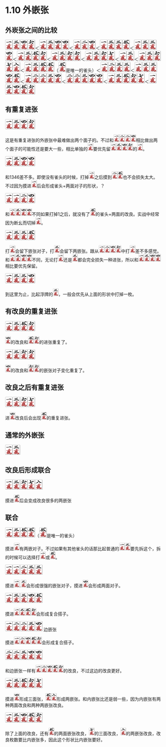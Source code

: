 # 1.10 外嵌张

## 外崁张之间的比较

<img src='https://raw.githubusercontent.com/matsumatsu233/mtc/master/sources/mj-tactics/1m.gif' alt='1m' height='32px'><img src='https://raw.githubusercontent.com/matsumatsu233/mtc/master/sources/mj-tactics/3m.gif' alt='3m' height='32px'><img src='https://raw.githubusercontent.com/matsumatsu233/mtc/master/sources/mj-tactics/4m.gif' alt='4m' height='32px'><img src='https://raw.githubusercontent.com/matsumatsu233/mtc/master/sources/mj-tactics/6m.gif' alt='6m' height='32px'>＜<img src='https://raw.githubusercontent.com/matsumatsu233/mtc/master/sources/mj-tactics/1m.gif' alt='1m' height='32px'><img src='https://raw.githubusercontent.com/matsumatsu233/mtc/master/sources/mj-tactics/3m.gif' alt='3m' height='32px'><img src='https://raw.githubusercontent.com/matsumatsu233/mtc/master/sources/mj-tactics/4m.gif' alt='4m' height='32px'><img src='https://raw.githubusercontent.com/matsumatsu233/mtc/master/sources/mj-tactics/4m.gif' alt='4m' height='32px'>＜<img src='https://raw.githubusercontent.com/matsumatsu233/mtc/master/sources/mj-tactics/1m.gif' alt='1m' height='32px'><img src='https://raw.githubusercontent.com/matsumatsu233/mtc/master/sources/mj-tactics/2m.gif' alt='2m' height='32px'><img src='https://raw.githubusercontent.com/matsumatsu233/mtc/master/sources/mj-tactics/4m.gif' alt='4m' height='32px'>＜<img src='https://raw.githubusercontent.com/matsumatsu233/mtc/master/sources/mj-tactics/1m.gif' alt='1m' height='32px'><img src='https://raw.githubusercontent.com/matsumatsu233/mtc/master/sources/mj-tactics/3m.gif' alt='3m' height='32px'><img src='https://raw.githubusercontent.com/matsumatsu233/mtc/master/sources/mj-tactics/3m.gif' alt='3m' height='32px'><img src='https://raw.githubusercontent.com/matsumatsu233/mtc/master/sources/mj-tactics/5m.gif' alt='5m' height='32px'>＜<img src='https://raw.githubusercontent.com/matsumatsu233/mtc/master/sources/mj-tactics/1m.gif' alt='1m' height='32px'><img src='https://raw.githubusercontent.com/matsumatsu233/mtc/master/sources/mj-tactics/3m.gif' alt='3m' height='32px'><img src='https://raw.githubusercontent.com/matsumatsu233/mtc/master/sources/mj-tactics/3m.gif' alt='3m' height='32px'><img src='https://raw.githubusercontent.com/matsumatsu233/mtc/master/sources/mj-tactics/4m.gif' alt='4m' height='32px'>＜<img src='https://raw.githubusercontent.com/matsumatsu233/mtc/master/sources/mj-tactics/1m.gif' alt='1m' height='32px'><img src='https://raw.githubusercontent.com/matsumatsu233/mtc/master/sources/mj-tactics/3m.gif' alt='3m' height='32px'><img src='https://raw.githubusercontent.com/matsumatsu233/mtc/master/sources/mj-tactics/5m.gif' alt='5m' height='32px'><img src='https://raw.githubusercontent.com/matsumatsu233/mtc/master/sources/mj-tactics/6m.gif' alt='6m' height='32px'>＜<img src='https://raw.githubusercontent.com/matsumatsu233/mtc/master/sources/mj-tactics/1m.gif' alt='1m' height='32px'><img src='https://raw.githubusercontent.com/matsumatsu233/mtc/master/sources/mj-tactics/3m.gif' alt='3m' height='32px'><img src='https://raw.githubusercontent.com/matsumatsu233/mtc/master/sources/mj-tactics/6m.gif' alt='6m' height='32px'><img src='https://raw.githubusercontent.com/matsumatsu233/mtc/master/sources/mj-tactics/6m.gif' alt='6m' height='32px'>＜<img src='https://raw.githubusercontent.com/matsumatsu233/mtc/master/sources/mj-tactics/1m.gif' alt='1m' height='32px'><img src='https://raw.githubusercontent.com/matsumatsu233/mtc/master/sources/mj-tactics/3m.gif' alt='3m' height='32px'><img src='https://raw.githubusercontent.com/matsumatsu233/mtc/master/sources/mj-tactics/6m.gif' alt='6m' height='32px'><img src='https://raw.githubusercontent.com/matsumatsu233/mtc/master/sources/mj-tactics/7m.gif' alt='7m' height='32px'>＜<img src='https://raw.githubusercontent.com/matsumatsu233/mtc/master/sources/mj-tactics/1m.gif' alt='1m' height='32px'><img src='https://raw.githubusercontent.com/matsumatsu233/mtc/master/sources/mj-tactics/3m.gif' alt='3m' height='32px'>＜<img src='https://raw.githubusercontent.com/matsumatsu233/mtc/master/sources/mj-tactics/1m.gif' alt='1m' height='32px'><img src='https://raw.githubusercontent.com/matsumatsu233/mtc/master/sources/mj-tactics/3m.gif' alt='3m' height='32px'><img src='https://raw.githubusercontent.com/matsumatsu233/mtc/master/sources/mj-tactics/6m.gif' alt='6m' height='32px'><img src='https://raw.githubusercontent.com/matsumatsu233/mtc/master/sources/mj-tactics/7m.gif' alt='7m' height='32px'><img src='https://raw.githubusercontent.com/matsumatsu233/mtc/master/sources/mj-tactics/8m.gif' alt='8m' height='32px'>＜<img src='https://raw.githubusercontent.com/matsumatsu233/mtc/master/sources/mj-tactics/1m.gif' alt='1m' height='32px'><img src='https://raw.githubusercontent.com/matsumatsu233/mtc/master/sources/mj-tactics/3m.gif' alt='3m' height='32px'><img src='https://raw.githubusercontent.com/matsumatsu233/mtc/master/sources/mj-tactics/5m.gif' alt='5m' height='32px'><img src='https://raw.githubusercontent.com/matsumatsu233/mtc/master/sources/mj-tactics/5m.gif' alt='5m' height='32px'>（<img src='https://raw.githubusercontent.com/matsumatsu233/mtc/master/sources/mj-tactics/5m.gif' alt='5m' height='32px'>是唯一的雀头）＜<img src='https://raw.githubusercontent.com/matsumatsu233/mtc/master/sources/mj-tactics/1m.gif' alt='1m' height='32px'><img src='https://raw.githubusercontent.com/matsumatsu233/mtc/master/sources/mj-tactics/2m.gif' alt='2m' height='32px'><img src='https://raw.githubusercontent.com/matsumatsu233/mtc/master/sources/mj-tactics/3m.gif' alt='3m' height='32px'><img src='https://raw.githubusercontent.com/matsumatsu233/mtc/master/sources/mj-tactics/3m.gif' alt='3m' height='32px'>＜<img src='https://raw.githubusercontent.com/matsumatsu233/mtc/master/sources/mj-tactics/1m.gif' alt='1m' height='32px'><img src='https://raw.githubusercontent.com/matsumatsu233/mtc/master/sources/mj-tactics/3m.gif' alt='3m' height='32px'><img src='https://raw.githubusercontent.com/matsumatsu233/mtc/master/sources/mj-tactics/3m.gif' alt='3m' height='32px'><img src='https://raw.githubusercontent.com/matsumatsu233/mtc/master/sources/mj-tactics/4m.gif' alt='4m' height='32px'><img src='https://raw.githubusercontent.com/matsumatsu233/mtc/master/sources/mj-tactics/5m.gif' alt='5m' height='32px'>＜<img src='https://raw.githubusercontent.com/matsumatsu233/mtc/master/sources/mj-tactics/1m.gif' alt='1m' height='32px'><img src='https://raw.githubusercontent.com/matsumatsu233/mtc/master/sources/mj-tactics/2m.gif' alt='2m' height='32px'><img src='https://raw.githubusercontent.com/matsumatsu233/mtc/master/sources/mj-tactics/2m.gif' alt='2m' height='32px'><img src='https://raw.githubusercontent.com/matsumatsu233/mtc/master/sources/mj-tactics/3m.gif' alt='3m' height='32px'><img src='https://raw.githubusercontent.com/matsumatsu233/mtc/master/sources/mj-tactics/4m.gif' alt='4m' height='32px'>＜<img src='https://raw.githubusercontent.com/matsumatsu233/mtc/master/sources/mj-tactics/2m.gif' alt='2m' height='32px'><img src='https://raw.githubusercontent.com/matsumatsu233/mtc/master/sources/mj-tactics/2m.gif' alt='2m' height='32px'><img src='https://raw.githubusercontent.com/matsumatsu233/mtc/master/sources/mj-tactics/3m.gif' alt='3m' height='32px'><img src='https://raw.githubusercontent.com/matsumatsu233/mtc/master/sources/mj-tactics/4m.gif' alt='4m' height='32px'><img src='https://raw.githubusercontent.com/matsumatsu233/mtc/master/sources/mj-tactics/4m.gif' alt='4m' height='32px'>＜<img src='https://raw.githubusercontent.com/matsumatsu233/mtc/master/sources/mj-tactics/1m.gif' alt='1m' height='32px'><img src='https://raw.githubusercontent.com/matsumatsu233/mtc/master/sources/mj-tactics/3m.gif' alt='3m' height='32px'><img src='https://raw.githubusercontent.com/matsumatsu233/mtc/master/sources/mj-tactics/5m.gif' alt='5m' height='32px'><img src='https://raw.githubusercontent.com/matsumatsu233/mtc/master/sources/mj-tactics/6m.gif' alt='6m' height='32px'><img src='https://raw.githubusercontent.com/matsumatsu233/mtc/master/sources/mj-tactics/7m.gif' alt='7m' height='32px'>＜<img src='https://raw.githubusercontent.com/matsumatsu233/mtc/master/sources/mj-tactics/1m.gif' alt='1m' height='32px'><img src='https://raw.githubusercontent.com/matsumatsu233/mtc/master/sources/mj-tactics/3m.gif' alt='3m' height='32px'><img src='https://raw.githubusercontent.com/matsumatsu233/mtc/master/sources/mj-tactics/4m.gif' alt='4m' height='32px'><img src='https://raw.githubusercontent.com/matsumatsu233/mtc/master/sources/mj-tactics/5m.gif' alt='5m' height='32px'><img src='https://raw.githubusercontent.com/matsumatsu233/mtc/master/sources/mj-tactics/6m.gif' alt='6m' height='32px'>


## 有重复进张

<img src='https://raw.githubusercontent.com/matsumatsu233/mtc/master/sources/mj-tactics/1m.gif' alt='1m' height='32px'><img src='https://raw.githubusercontent.com/matsumatsu233/mtc/master/sources/mj-tactics/3m.gif' alt='3m' height='32px'><img src='https://raw.githubusercontent.com/matsumatsu233/mtc/master/sources/mj-tactics/4m.gif' alt='4m' height='32px'><img src='https://raw.githubusercontent.com/matsumatsu233/mtc/master/sources/mj-tactics/6m.gif' alt='6m' height='32px'>

这是有重复进张的外嵌张中最难做出两个面子的。不过和<img src='https://raw.githubusercontent.com/matsumatsu233/mtc/master/sources/mj-tactics/1m.gif' alt='1m' height='24px'><img src='https://raw.githubusercontent.com/matsumatsu233/mtc/master/sources/mj-tactics/2m.gif' alt='2m' height='24px'><img src='https://raw.githubusercontent.com/matsumatsu233/mtc/master/sources/mj-tactics/2m.gif' alt='2m' height='24px'><img src='https://raw.githubusercontent.com/matsumatsu233/mtc/master/sources/mj-tactics/4m.gif' alt='4m' height='24px'>相比做出两个面子的可能性还是要大一些，相比单独的<img src='https://raw.githubusercontent.com/matsumatsu233/mtc/master/sources/mj-tactics/1m.gif' alt='1m' height='24px'>要优先留<img src='https://raw.githubusercontent.com/matsumatsu233/mtc/master/sources/mj-tactics/1m.gif' alt='1m' height='24px'><img src='https://raw.githubusercontent.com/matsumatsu233/mtc/master/sources/mj-tactics/3m.gif' alt='3m' height='24px'><img src='https://raw.githubusercontent.com/matsumatsu233/mtc/master/sources/mj-tactics/4m.gif' alt='4m' height='24px'><img src='https://raw.githubusercontent.com/matsumatsu233/mtc/master/sources/mj-tactics/6m.gif' alt='6m' height='24px'>的<img src='https://raw.githubusercontent.com/matsumatsu233/mtc/master/sources/mj-tactics/1m.gif' alt='1m' height='24px'>。

<img src='https://raw.githubusercontent.com/matsumatsu233/mtc/master/sources/mj-tactics/1m.gif' alt='1m' height='32px'><img src='https://raw.githubusercontent.com/matsumatsu233/mtc/master/sources/mj-tactics/3m.gif' alt='3m' height='32px'><img src='https://raw.githubusercontent.com/matsumatsu233/mtc/master/sources/mj-tactics/4m.gif' alt='4m' height='32px'><img src='https://raw.githubusercontent.com/matsumatsu233/mtc/master/sources/mj-tactics/4m.gif' alt='4m' height='32px'>

和1346差不多。即使没有雀头的时候，打掉<img src='https://raw.githubusercontent.com/matsumatsu233/mtc/master/sources/mj-tactics/1m.gif' alt='1m' height='24px'>之后摸到<img src='https://raw.githubusercontent.com/matsumatsu233/mtc/master/sources/mj-tactics/2m.gif' alt='2m' height='24px'><img src='https://raw.githubusercontent.com/matsumatsu233/mtc/master/sources/mj-tactics/5m.gif' alt='5m' height='24px'>也不会损失太大。不过因为摸进<img src='https://raw.githubusercontent.com/matsumatsu233/mtc/master/sources/mj-tactics/1m.gif' alt='1m' height='24px'>后会形成雀头+两面对子的形状，？



<img src='https://raw.githubusercontent.com/matsumatsu233/mtc/master/sources/mj-tactics/1m.gif' alt='1m' height='32px'><img src='https://raw.githubusercontent.com/matsumatsu233/mtc/master/sources/mj-tactics/1m.gif' alt='1m' height='32px'><img src='https://raw.githubusercontent.com/matsumatsu233/mtc/master/sources/mj-tactics/2m.gif' alt='2m' height='32px'><img src='https://raw.githubusercontent.com/matsumatsu233/mtc/master/sources/mj-tactics/4m.gif' alt='4m' height='32px'>

和<img src='https://raw.githubusercontent.com/matsumatsu233/mtc/master/sources/mj-tactics/1m.gif' alt='1m' height='24px'><img src='https://raw.githubusercontent.com/matsumatsu233/mtc/master/sources/mj-tactics/3m.gif' alt='3m' height='24px'><img src='https://raw.githubusercontent.com/matsumatsu233/mtc/master/sources/mj-tactics/4m.gif' alt='4m' height='24px'><img src='https://raw.githubusercontent.com/matsumatsu233/mtc/master/sources/mj-tactics/4m.gif' alt='4m' height='24px'>不同如果打掉1之后，就没有了<img src='https://raw.githubusercontent.com/matsumatsu233/mtc/master/sources/mj-tactics/5m.gif' alt='5m' height='24px'>的雀头+两面的改良。实战中经常因为断幺而切掉<img src='https://raw.githubusercontent.com/matsumatsu233/mtc/master/sources/mj-tactics/1m.gif' alt='1m' height='24px'>。


<img src='https://raw.githubusercontent.com/matsumatsu233/mtc/master/sources/mj-tactics/1m.gif' alt='1m' height='32px'><img src='https://raw.githubusercontent.com/matsumatsu233/mtc/master/sources/mj-tactics/3m.gif' alt='3m' height='32px'><img src='https://raw.githubusercontent.com/matsumatsu233/mtc/master/sources/mj-tactics/3m.gif' alt='3m' height='32px'><img src='https://raw.githubusercontent.com/matsumatsu233/mtc/master/sources/mj-tactics/5m.gif' alt='5m' height='32px'>

打<img src='https://raw.githubusercontent.com/matsumatsu233/mtc/master/sources/mj-tactics/1m.gif' alt='1m' height='24px'>会留下嵌张对子，打<img src='https://raw.githubusercontent.com/matsumatsu233/mtc/master/sources/mj-tactics/3m.gif' alt='3m' height='24px'>会留下两嵌张。跟从<img src='https://raw.githubusercontent.com/matsumatsu233/mtc/master/sources/mj-tactics/1m.gif' alt='1m' height='24px'><img src='https://raw.githubusercontent.com/matsumatsu233/mtc/master/sources/mj-tactics/2m.gif' alt='2m' height='24px'><img src='https://raw.githubusercontent.com/matsumatsu233/mtc/master/sources/mj-tactics/4m.gif' alt='4m' height='24px'><img src='https://raw.githubusercontent.com/matsumatsu233/mtc/master/sources/mj-tactics/6m.gif' alt='6m' height='24px'>中打<img src='https://raw.githubusercontent.com/matsumatsu233/mtc/master/sources/mj-tactics/1m.gif' alt='1m' height='24px'>差不多感觉。和<img src='https://raw.githubusercontent.com/matsumatsu233/mtc/master/sources/mj-tactics/1m.gif' alt='1m' height='24px'><img src='https://raw.githubusercontent.com/matsumatsu233/mtc/master/sources/mj-tactics/3m.gif' alt='3m' height='24px'><img src='https://raw.githubusercontent.com/matsumatsu233/mtc/master/sources/mj-tactics/4m.gif' alt='4m' height='24px'><img src='https://raw.githubusercontent.com/matsumatsu233/mtc/master/sources/mj-tactics/4m.gif' alt='4m' height='24px'>不同，无论打<img src='https://raw.githubusercontent.com/matsumatsu233/mtc/master/sources/mj-tactics/1m.gif' alt='1m' height='24px'>还是<img src='https://raw.githubusercontent.com/matsumatsu233/mtc/master/sources/mj-tactics/3m.gif' alt='3m' height='24px'>都会完全损失一种进张，所以和<img src='https://raw.githubusercontent.com/matsumatsu233/mtc/master/sources/mj-tactics/1m.gif' alt='1m' height='24px'><img src='https://raw.githubusercontent.com/matsumatsu233/mtc/master/sources/mj-tactics/3m.gif' alt='3m' height='24px'><img src='https://raw.githubusercontent.com/matsumatsu233/mtc/master/sources/mj-tactics/4m.gif' alt='4m' height='24px'><img src='https://raw.githubusercontent.com/matsumatsu233/mtc/master/sources/mj-tactics/4m.gif' alt='4m' height='24px'>相比要优先保留。


<img src='https://raw.githubusercontent.com/matsumatsu233/mtc/master/sources/mj-tactics/1m.gif' alt='1m' height='32px'><img src='https://raw.githubusercontent.com/matsumatsu233/mtc/master/sources/mj-tactics/3m.gif' alt='3m' height='32px'><img src='https://raw.githubusercontent.com/matsumatsu233/mtc/master/sources/mj-tactics/3m.gif' alt='3m' height='32px'><img src='https://raw.githubusercontent.com/matsumatsu233/mtc/master/sources/mj-tactics/4m.gif' alt='4m' height='32px'>

到这里为止，比起浮牌的<img src='https://raw.githubusercontent.com/matsumatsu233/mtc/master/sources/mj-tactics/3m.gif' alt='3m' height='24px'>，一般会优先从上面的形状中打掉一枚。


## 有改良的重复进张

<img src='https://raw.githubusercontent.com/matsumatsu233/mtc/master/sources/mj-tactics/1m.gif' alt='1m' height='32px'><img src='https://raw.githubusercontent.com/matsumatsu233/mtc/master/sources/mj-tactics/3m.gif' alt='3m' height='32px'><img src='https://raw.githubusercontent.com/matsumatsu233/mtc/master/sources/mj-tactics/5m.gif' alt='5m' height='32px'><img src='https://raw.githubusercontent.com/matsumatsu233/mtc/master/sources/mj-tactics/6m.gif' alt='6m' height='32px'>

<img src='https://raw.githubusercontent.com/matsumatsu233/mtc/master/sources/mj-tactics/4m.gif' alt='4m' height='24px'>的改良和<img src='https://raw.githubusercontent.com/matsumatsu233/mtc/master/sources/mj-tactics/5m.gif' alt='5m' height='24px'><img src='https://raw.githubusercontent.com/matsumatsu233/mtc/master/sources/mj-tactics/6m.gif' alt='6m' height='24px'>的进张重复了。


<img src='https://raw.githubusercontent.com/matsumatsu233/mtc/master/sources/mj-tactics/1m.gif' alt='1m' height='32px'><img src='https://raw.githubusercontent.com/matsumatsu233/mtc/master/sources/mj-tactics/3m.gif' alt='3m' height='32px'><img src='https://raw.githubusercontent.com/matsumatsu233/mtc/master/sources/mj-tactics/6m.gif' alt='6m' height='32px'><img src='https://raw.githubusercontent.com/matsumatsu233/mtc/master/sources/mj-tactics/6m.gif' alt='6m' height='32px'>

<img src='https://raw.githubusercontent.com/matsumatsu233/mtc/master/sources/mj-tactics/4m.gif' alt='4m' height='24px'>的改良和<img src='https://raw.githubusercontent.com/matsumatsu233/mtc/master/sources/mj-tactics/6m.gif' alt='6m' height='24px'><img src='https://raw.githubusercontent.com/matsumatsu233/mtc/master/sources/mj-tactics/6m.gif' alt='6m' height='24px'>的嵌张对子变化重复了。


## 改良之后有重复进张

<img src='https://raw.githubusercontent.com/matsumatsu233/mtc/master/sources/mj-tactics/1m.gif' alt='1m' height='32px'><img src='https://raw.githubusercontent.com/matsumatsu233/mtc/master/sources/mj-tactics/3m.gif' alt='3m' height='32px'><img src='https://raw.githubusercontent.com/matsumatsu233/mtc/master/sources/mj-tactics/6m.gif' alt='6m' height='32px'><img src='https://raw.githubusercontent.com/matsumatsu233/mtc/master/sources/mj-tactics/7m.gif' alt='7m' height='32px'>

进<img src='https://raw.githubusercontent.com/matsumatsu233/mtc/master/sources/mj-tactics/4m.gif' alt='4m' height='24px'>改良后会出现<img src='https://raw.githubusercontent.com/matsumatsu233/mtc/master/sources/mj-tactics/5m.gif' alt='5m' height='24px'>的重复进张。

## 通常的外嵌张

<img src='https://raw.githubusercontent.com/matsumatsu233/mtc/master/sources/mj-tactics/1m.gif' alt='1m' height='32px'><img src='https://raw.githubusercontent.com/matsumatsu233/mtc/master/sources/mj-tactics/3m.gif' alt='3m' height='32px'>

## 改良后形成联合

<img src='https://raw.githubusercontent.com/matsumatsu233/mtc/master/sources/mj-tactics/1m.gif' alt='1m' height='32px'><img src='https://raw.githubusercontent.com/matsumatsu233/mtc/master/sources/mj-tactics/3m.gif' alt='3m' height='32px'><img src='https://raw.githubusercontent.com/matsumatsu233/mtc/master/sources/mj-tactics/6m.gif' alt='6m' height='32px'><img src='https://raw.githubusercontent.com/matsumatsu233/mtc/master/sources/mj-tactics/7m.gif' alt='7m' height='32px'><img src='https://raw.githubusercontent.com/matsumatsu233/mtc/master/sources/mj-tactics/8m.gif' alt='8m' height='32px'>

摸进<img src='https://raw.githubusercontent.com/matsumatsu233/mtc/master/sources/mj-tactics/5m.gif' alt='5m' height='24px'>后会变成改良很多的两嵌张


## 联合
<img src='https://raw.githubusercontent.com/matsumatsu233/mtc/master/sources/mj-tactics/1m.gif' alt='1m' height='32px'><img src='https://raw.githubusercontent.com/matsumatsu233/mtc/master/sources/mj-tactics/3m.gif' alt='3m' height='32px'><img src='https://raw.githubusercontent.com/matsumatsu233/mtc/master/sources/mj-tactics/5m.gif' alt='5m' height='32px'><img src='https://raw.githubusercontent.com/matsumatsu233/mtc/master/sources/mj-tactics/5m.gif' alt='5m' height='32px'>（<img src='https://raw.githubusercontent.com/matsumatsu233/mtc/master/sources/mj-tactics/5m.gif' alt='5m' height='32px'>是唯一的雀头）

摸进<img src='https://raw.githubusercontent.com/matsumatsu233/mtc/master/sources/mj-tactics/1m.gif' alt='1m' height='24px'>有两嵌对子。不过如果有其他雀头的话那比起普通的<img src='https://raw.githubusercontent.com/matsumatsu233/mtc/master/sources/mj-tactics/1m.gif' alt='1m' height='24px'><img src='https://raw.githubusercontent.com/matsumatsu233/mtc/master/sources/mj-tactics/3m.gif' alt='3m' height='24px'>要先拆这个，拆的时候可以选择打<img src='https://raw.githubusercontent.com/matsumatsu233/mtc/master/sources/mj-tactics/1m.gif' alt='1m' height='24px'>或<img src='https://raw.githubusercontent.com/matsumatsu233/mtc/master/sources/mj-tactics/5m.gif' alt='5m' height='24px'>。


<img src='https://raw.githubusercontent.com/matsumatsu233/mtc/master/sources/mj-tactics/1m.gif' alt='1m' height='32px'><img src='https://raw.githubusercontent.com/matsumatsu233/mtc/master/sources/mj-tactics/1m.gif' alt='1m' height='32px'><img src='https://raw.githubusercontent.com/matsumatsu233/mtc/master/sources/mj-tactics/2m.gif' alt='2m' height='32px'><img src='https://raw.githubusercontent.com/matsumatsu233/mtc/master/sources/mj-tactics/3m.gif' alt='3m' height='32px'><img src='https://raw.githubusercontent.com/matsumatsu233/mtc/master/sources/mj-tactics/3m.gif' alt='3m' height='32px'>

摸进<img src='https://raw.githubusercontent.com/matsumatsu233/mtc/master/sources/mj-tactics/1m.gif' alt='1m' height='24px'>.<img src='https://raw.githubusercontent.com/matsumatsu233/mtc/master/sources/mj-tactics/3m.gif' alt='3m' height='24px'>会形成很强的嵌张对子，摸进<img src='https://raw.githubusercontent.com/matsumatsu233/mtc/master/sources/mj-tactics/4m.gif' alt='4m' height='24px'>会形成两面对子。


<img src='https://raw.githubusercontent.com/matsumatsu233/mtc/master/sources/mj-tactics/1m.gif' alt='1m' height='32px'><img src='https://raw.githubusercontent.com/matsumatsu233/mtc/master/sources/mj-tactics/3m.gif' alt='3m' height='32px'><img src='https://raw.githubusercontent.com/matsumatsu233/mtc/master/sources/mj-tactics/3m.gif' alt='3m' height='32px'><img src='https://raw.githubusercontent.com/matsumatsu233/mtc/master/sources/mj-tactics/4m.gif' alt='4m' height='32px'><img src='https://raw.githubusercontent.com/matsumatsu233/mtc/master/sources/mj-tactics/5m.gif' alt='5m' height='32px'>

摸进<img src='https://raw.githubusercontent.com/matsumatsu233/mtc/master/sources/mj-tactics/1m.gif' alt='1m' height='24px'><img src='https://raw.githubusercontent.com/matsumatsu233/mtc/master/sources/mj-tactics/3m.gif' alt='3m' height='24px'><img src='https://raw.githubusercontent.com/matsumatsu233/mtc/master/sources/mj-tactics/5m.gif' alt='5m' height='24px'><img src='https://raw.githubusercontent.com/matsumatsu233/mtc/master/sources/mj-tactics/6m.gif' alt='6m' height='24px'>会形成复合搭子。


<img src='https://raw.githubusercontent.com/matsumatsu233/mtc/master/sources/mj-tactics/1m.gif' alt='1m' height='32px'><img src='https://raw.githubusercontent.com/matsumatsu233/mtc/master/sources/mj-tactics/2m.gif' alt='2m' height='32px'><img src='https://raw.githubusercontent.com/matsumatsu233/mtc/master/sources/mj-tactics/2m.gif' alt='2m' height='32px'><img src='https://raw.githubusercontent.com/matsumatsu233/mtc/master/sources/mj-tactics/3m.gif' alt='3m' height='32px'><img src='https://raw.githubusercontent.com/matsumatsu233/mtc/master/sources/mj-tactics/4m.gif' alt='4m' height='32px'> 边嵌张

摸进<img src='https://raw.githubusercontent.com/matsumatsu233/mtc/master/sources/mj-tactics/1m.gif' alt='1m' height='24px'><img src='https://raw.githubusercontent.com/matsumatsu233/mtc/master/sources/mj-tactics/2m.gif' alt='2m' height='24px'><img src='https://raw.githubusercontent.com/matsumatsu233/mtc/master/sources/mj-tactics/4m.gif' alt='4m' height='24px'><img src='https://raw.githubusercontent.com/matsumatsu233/mtc/master/sources/mj-tactics/5m.gif' alt='5m' height='24px'><img src='https://raw.githubusercontent.com/matsumatsu233/mtc/master/sources/mj-tactics/6m.gif' alt='6m' height='24px'>会形成复合搭子。


<img src='https://raw.githubusercontent.com/matsumatsu233/mtc/master/sources/mj-tactics/2m.gif' alt='2m' height='32px'><img src='https://raw.githubusercontent.com/matsumatsu233/mtc/master/sources/mj-tactics/2m.gif' alt='2m' height='32px'><img src='https://raw.githubusercontent.com/matsumatsu233/mtc/master/sources/mj-tactics/3m.gif' alt='3m' height='32px'><img src='https://raw.githubusercontent.com/matsumatsu233/mtc/master/sources/mj-tactics/4m.gif' alt='4m' height='32px'><img src='https://raw.githubusercontent.com/matsumatsu233/mtc/master/sources/mj-tactics/4m.gif' alt='4m' height='32px'>

和边嵌张一样有<img src='https://raw.githubusercontent.com/matsumatsu233/mtc/master/sources/mj-tactics/1m.gif' alt='1m' height='24px'><img src='https://raw.githubusercontent.com/matsumatsu233/mtc/master/sources/mj-tactics/2m.gif' alt='2m' height='24px'><img src='https://raw.githubusercontent.com/matsumatsu233/mtc/master/sources/mj-tactics/4m.gif' alt='4m' height='24px'><img src='https://raw.githubusercontent.com/matsumatsu233/mtc/master/sources/mj-tactics/5m.gif' alt='5m' height='24px'><img src='https://raw.githubusercontent.com/matsumatsu233/mtc/master/sources/mj-tactics/6m.gif' alt='6m' height='24px'>的改良，不过这边的改良更好。


<img src='https://raw.githubusercontent.com/matsumatsu233/mtc/master/sources/mj-tactics/1m.gif' alt='1m' height='32px'><img src='https://raw.githubusercontent.com/matsumatsu233/mtc/master/sources/mj-tactics/3m.gif' alt='3m' height='32px'><img src='https://raw.githubusercontent.com/matsumatsu233/mtc/master/sources/mj-tactics/5m.gif' alt='5m' height='32px'><img src='https://raw.githubusercontent.com/matsumatsu233/mtc/master/sources/mj-tactics/6m.gif' alt='6m' height='32px'><img src='https://raw.githubusercontent.com/matsumatsu233/mtc/master/sources/mj-tactics/7m.gif' alt='7m' height='32px'>

摸进<img src='https://raw.githubusercontent.com/matsumatsu233/mtc/master/sources/mj-tactics/4m.gif' alt='4m' height='24px'>形成三面张，<img src='https://raw.githubusercontent.com/matsumatsu233/mtc/master/sources/mj-tactics/5m.gif' alt='5m' height='24px'><img src='https://raw.githubusercontent.com/matsumatsu233/mtc/master/sources/mj-tactics/8m.gif' alt='8m' height='24px'>形成两嵌张。和内嵌张比还是弱一些，因为内嵌张有两种两面改良和两种两嵌张改良。


<img src='https://raw.githubusercontent.com/matsumatsu233/mtc/master/sources/mj-tactics/1m.gif' alt='1m' height='32px'><img src='https://raw.githubusercontent.com/matsumatsu233/mtc/master/sources/mj-tactics/3m.gif' alt='3m' height='32px'><img src='https://raw.githubusercontent.com/matsumatsu233/mtc/master/sources/mj-tactics/4m.gif' alt='4m' height='32px'><img src='https://raw.githubusercontent.com/matsumatsu233/mtc/master/sources/mj-tactics/5m.gif' alt='5m' height='32px'><img src='https://raw.githubusercontent.com/matsumatsu233/mtc/master/sources/mj-tactics/6m.gif' alt='6m' height='32px'>

除了上面的改良，还有<img src='https://raw.githubusercontent.com/matsumatsu233/mtc/master/sources/mj-tactics/5m.gif' alt='5m' height='24px'>的两面嵌张改良，<img src='https://raw.githubusercontent.com/matsumatsu233/mtc/master/sources/mj-tactics/7m.gif' alt='7m' height='24px'>的三面改良，<img src='https://raw.githubusercontent.com/matsumatsu233/mtc/master/sources/mj-tactics/8m.gif' alt='8m' height='24px'>的两嵌张改良，改良枚数要比内嵌张多，因此这个形状比内嵌张要好。


